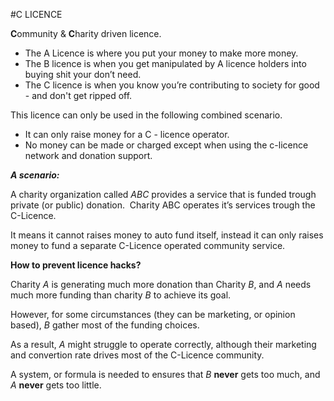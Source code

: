 #C LICENCE

**C**ommunity & **C**harity driven licence.

- The A Licence is where you put your money to make more money.
- The B licence is when you get manipulated by A licence holders into buying shit your don’t need.
- The C licence is when you know you’re contributing to society for good - and don't get ripped off.

This licence can only be used in the following combined scenario.

- It can only raise money for a C - licence operator.
- No money can be made or charged except when using the c-licence network and donation support.

***A scenario:***

A charity organization called *ABC* provides a service that is 
funded trough private (or public) donation. 
 Charity ABC operates it’s services trough the C-Licence.

It means it cannot raises money to auto fund itself, instead it can only raises money to fund a separate C-Licence operated community service.


**How to prevent licence hacks?**

Charity *A* is generating much more donation than Charity *B*, and *A* needs much more funding than charity *B* to achieve its goal.

However, for some circumstances (they can be marketing, or opinion based), *B* gather most of the funding choices.

As a result, *A* might struggle to operate correctly, although their marketing and convertion rate drives most of the C-Licence community.

A system, or formula is needed to ensures that *B* **never** gets too much, and *A* **never** gets too little.

